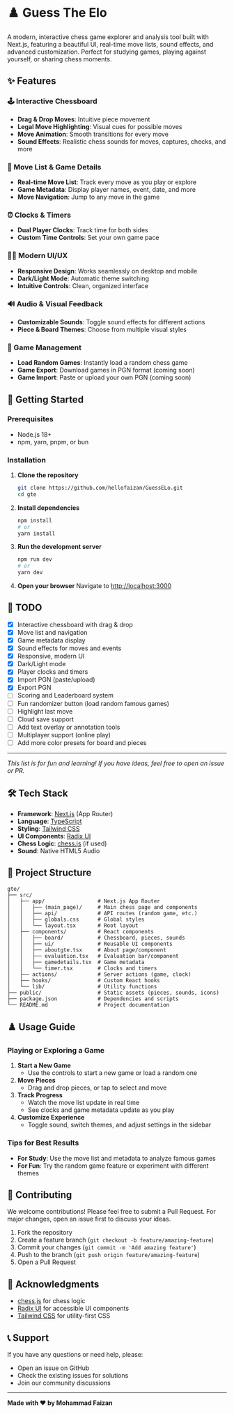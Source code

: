 # ♟️ Guess The Elo

A modern, interactive chess game explorer and analysis tool built with Next.js, featuring a beautiful UI, real-time move lists, sound effects, and advanced customization. Perfect for studying games, playing against yourself, or sharing chess moments.

## ✨ Features

### 🕹️ Interactive Chessboard
- **Drag & Drop Moves**: Intuitive piece movement
- **Legal Move Highlighting**: Visual cues for possible moves
- **Move Animation**: Smooth transitions for every move
- **Sound Effects**: Realistic chess sounds for moves, captures, checks, and more

### 📜 Move List & Game Details
- **Real-time Move List**: Track every move as you play or explore
- **Game Metadata**: Display player names, event, date, and more
- **Move Navigation**: Jump to any move in the game

### ⏰ Clocks & Timers
- **Dual Player Clocks**: Track time for both sides
- **Custom Time Controls**: Set your own game pace

### 🧑‍💻 Modern UI/UX
- **Responsive Design**: Works seamlessly on desktop and mobile
- **Dark/Light Mode**: Automatic theme switching
- **Intuitive Controls**: Clean, organized interface

### 🔊 Audio & Visual Feedback
- **Customizable Sounds**: Toggle sound effects for different actions
- **Piece & Board Themes**: Choose from multiple visual styles

### 📂 Game Management
- **Load Random Games**: Instantly load a random chess game
- **Game Export**: Download games in PGN format (coming soon)
- **Game Import**: Paste or upload your own PGN (coming soon)

## 🚀 Getting Started

### Prerequisites
- Node.js 18+
- npm, yarn, pnpm, or bun

### Installation

1. **Clone the repository**
   ```bash
   git clone https://github.com/hellofaizan/GuessELo.git
   cd gte
   ```

2. **Install dependencies**
   ```bash
   npm install
   # or
   yarn install
   ```

3. **Run the development server**
   ```bash
   npm run dev
   # or
   yarn dev
   ```

4. **Open your browser**
   Navigate to [http://localhost:3000](http://localhost:3000)

## 📝 TODO

- [x] Interactive chessboard with drag & drop
- [x] Move list and navigation
- [x] Game metadata display
- [x] Sound effects for moves and events
- [x] Responsive, modern UI
- [x] Dark/Light mode
- [x] Player clocks and timers
- [x] Import PGN (paste/upload)
- [x] Export PGN
- [ ] Scoring and Leaderboard system
- [ ] Fun randomizer button (load random famous games)
- [ ] Highlight last move
- [ ] Cloud save support
- [ ] Add text overlay or annotation tools
- [ ] Multiplayer support (online play)
- [ ] Add more color presets for board and pieces

---

*This list is for fun and learning! If you have ideas, feel free to open an issue or PR.*

## 🛠️ Tech Stack

- **Framework**: [Next.js](https://nextjs.org/) (App Router)
- **Language**: [TypeScript](https://www.typescriptlang.org/)
- **Styling**: [Tailwind CSS](https://tailwindcss.com/)
- **UI Components**: [Radix UI](https://www.radix-ui.com/)
- **Chess Logic**: [chess.js](https://github.com/jhlywa/chess.js) (if used)
- **Sound**: Native HTML5 Audio

## 📁 Project Structure

```
gte/
├── src/
│   ├── app/                 # Next.js App Router
│   │   ├── (main_page)/     # Main chess page and components
│   │   ├── api/             # API routes (random game, etc.)
│   │   ├── globals.css      # Global styles
│   │   └── layout.tsx       # Root layout
│   ├── components/          # React components
│   │   ├── board/           # Chessboard, pieces, sounds
│   │   ├── ui/              # Reusable UI components
│   │   ├── aboutgte.tsx     # About page/component
│   │   ├── evaluation.tsx   # Evaluation bar/component
│   │   ├── gamedetails.tsx  # Game metadata
│   │   └── timer.tsx        # Clocks and timers
│   ├── actions/             # Server actions (game, clock)
│   ├── hooks/               # Custom React hooks
│   └── lib/                 # Utility functions
├── public/                  # Static assets (pieces, sounds, icons)
├── package.json             # Dependencies and scripts
└── README.md                # Project documentation
```

## ♟️ Usage Guide

### Playing or Exploring a Game

1. **Start a New Game**
   - Use the controls to start a new game or load a random one
2. **Move Pieces**
   - Drag and drop pieces, or tap to select and move
3. **Track Progress**
   - Watch the move list update in real time
   - See clocks and game metadata update as you play
4. **Customize Experience**
   - Toggle sound, switch themes, and adjust settings in the sidebar

### Tips for Best Results

- **For Study**: Use the move list and metadata to analyze famous games
- **For Fun**: Try the random game feature or experiment with different themes

## 🤝 Contributing

We welcome contributions! Please feel free to submit a Pull Request. For major changes, open an issue first to discuss your ideas.

1. Fork the repository
2. Create a feature branch (`git checkout -b feature/amazing-feature`)
3. Commit your changes (`git commit -m 'Add amazing feature'`)
4. Push to the branch (`git push origin feature/amazing-feature`)
5. Open a Pull Request

## 🙏 Acknowledgments

- [chess.js](https://github.com/jhlywa/chess.js) for chess logic
- [Radix UI](https://www.radix-ui.com/) for accessible UI components
- [Tailwind CSS](https://tailwindcss.com/) for utility-first CSS

## 📞 Support

If you have any questions or need help, please:

- Open an issue on GitHub
- Check the existing issues for solutions
- Join our community discussions

---

**Made with ❤️ by Mohammad Faizan**